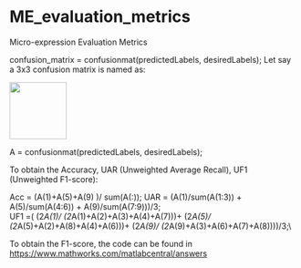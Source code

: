 # ME_evaluation_metrics
Micro-expression Evaluation Metrics 

confusion_matrix = confusionmat(predictedLabels, desiredLabels);
Let say a 3x3 confusion matrix is named as:

<img src="https://github.com/christy1206/STSTNet/ME_evaluation_metrics/picture/confusion.JPG" width="100" height="100"/>

A = confusionmat(predictedLabels, desiredLabels);

To obtain the Accuracy, UAR (Unweighted Average Recall), UF1 (Unweighted F1-score):

Acc = (A(1)+A(5)+A(9) )/ sum(A(:));
UAR = (A(1)/sum(A(1:3)) + A(5)/sum(A(4:6)) + A(9)/sum(A(7:9)))/3;\
UF1 =( (2*A(1)/ (2*A(1)+A(2)+A(3)+A(4)+A(7)))+ (2*A(5)/ (2*A(5)+A(2)+A(8)+A(4)+A(6)))+ (2*A(9)/ (2*A(9)+A(3)+A(6)+A(7)+A(8))))/3;\

To obtain the F1-score, the code can be found in https://www.mathworks.com/matlabcentral/answers
